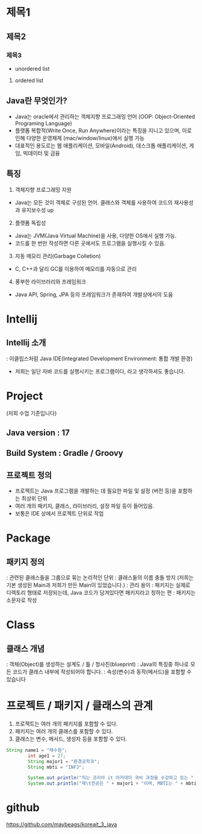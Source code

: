 # 제목1
## 제목2
### 제목3
* unordered list
1. ordered list


## Java란 무엇인가?
* Java는 oracle에서 관리하는 객체지향 프로그래밍 언어 (OOP: Object-Oriented Programing Language)
* 플랫폼 복합적(Write Once, Run Anywhere)이라는 특징을 지니고 있으며, 이로 인해 다양한 운영채제 (mac/window/linux)에서 실행 가능
* 대표적인 용도르는 웹 애플리케이션, 모바일(Android), 데스크톱 애플리케이션, 게임, 빅데이터 및 금융

## 특징
1. 객체지향 프로그래밍 지원
* Java는 모든 것이 객체로 구성된 언어. 클래스와 객체를 사용하여 코드의 재사용성과 유지보수성 up
2. 플랫폼 독립성
* Java는 JVM(Java Virtual Machine)을 사용, 다양한 OS에서 실행 가능.
* 코드를 한 번만 작성하면 다른 곳에서도 프로그램을 실행시킬 수 있음.
3. 자동 메모리 관리(Garbage Colletion)
* C, C++과 달리 GC를 이용하여 메모리를 자동으로 관리
4. 풍부한 라이브러리와 프레임워크
* Java API, Spring, JPA 등의 프레임워크가 존재하여 개발상에서의 도움

# Intellij

## Intellij 소개
: 이클립스처럼 Java IDE(Integrated Development Environment: 통합 개발 환경)
* 저희는 일단 자바 코드를 실행시키는 프로그램이다, 라고 생각하셔도 좋습니다.

# Project
(저희 수업 기준입니다)

## Java version : 17
## Build System : Gradle / Groovy

## 프로젝트 정의

* 프로젝트는 Java 프로그램을 개발하는 데 필요한 파일 및 설정 (버전 등)을 포함하는 최상위 단위
* 여러 개의 패키지, 클래스, 라이브러리, 설정 파일 등이 들어있음.
* 보통은 IDE 상에서 프로젝트 단위로 작업

# Package

## 패키지 정의

: 관련된 클래스들을 그룹으로 묶는 논리적인 단위
: 클래스들의 이름 충돌 방지 (저희는 기본 생성된 Main과 저희가 만든 Main이 있었습니다.)
: 관리 용이
: 패키지는 실제로 디렉토리 형태로 저장되는데, Java 코드가 담겨있다면 패키지라고 칭하는 편
: 패키지는 소문자로 작성

# Class

## 클래스 개념

: 객체(Object)를 생성하는 설계도 / 틀 / 청사진(blueprint)
: Java의 특징중 하나로 모든 코드가 클래스 내부에 작성되어야 합니다.
: 속성(변수)과 동작(메서드)을 포함할 수 있습니다

# 프로젝트 / 패키지 / 클래스의 관계
1. 프로젝트는 여러 개의 패키지를 포함할 수 있다.
2. 패키지는 여러 개의 클래스를 포함할 수 있다.
3. 클래스는 변수, 메서드, 생성자 등을 포함할 수 있다.

```java
String name1 = "채수원";
        int age1 = 27;
        String major1 = "환경공학과";
        String mbti = "INFJ";

        System.out.println("저는 코리아 it 아카데미 국비 과정을 수강하고 있는 " + name1 + "입니다. " + age1 + "살입니다.\n");
        System.out.println("제\t전공은 " + major1 + "이며, MBTI는 " + mbti + "입니다. 열심히 할게요!!!");

```




# github

https://github.com/maybeags/koreait_3_java

